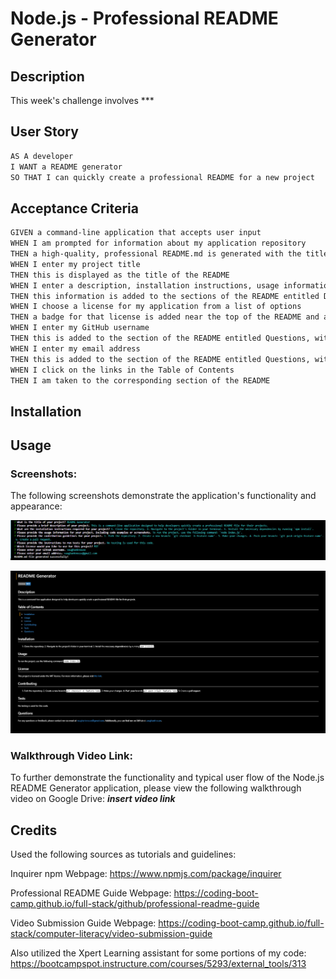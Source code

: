 # Node.js - Professional README Generator

## Description

This week's challenge involves ***


## User Story

```md
AS A developer
I WANT a README generator
SO THAT I can quickly create a professional README for a new project
```

## Acceptance Criteria

```md
GIVEN a command-line application that accepts user input
WHEN I am prompted for information about my application repository
THEN a high-quality, professional README.md is generated with the title of my project and sections entitled Description, Table of Contents, Installation, Usage, License, Contributing, Tests, and Questions
WHEN I enter my project title
THEN this is displayed as the title of the README
WHEN I enter a description, installation instructions, usage information, contribution guidelines, and test instructions
THEN this information is added to the sections of the README entitled Description, Installation, Usage, Contributing, and Tests
WHEN I choose a license for my application from a list of options
THEN a badge for that license is added near the top of the README and a notice is added to the section of the README entitled License that explains which license the application is covered under
WHEN I enter my GitHub username
THEN this is added to the section of the README entitled Questions, with a link to my GitHub profile
WHEN I enter my email address
THEN this is added to the section of the README entitled Questions, with instructions on how to reach me with additional questions
WHEN I click on the links in the Table of Contents
THEN I am taken to the corresponding section of the README
```

## Installation


## Usage

### Screenshots:
The following screenshots demonstrate the application's functionality and appearance:

![Shows screenshot of the prompts made to the user via the inquirer command line interface.](assets/images/user-input-screenshot.png)

![Shows screenshot of a portion of a sample README.md file generated via the application.](assets/images/README-generated-screenshot.png)

### Walkthrough Video Link: 
To further demonstrate the functionality and typical user flow of the Node.js README Generator application, please view the following walkthrough video on Google Drive: ***insert video link***


## Credits
Used the following sources as tutorials and guidelines:

Inquirer npm Webpage: https://www.npmjs.com/package/inquirer 

Professional README Guide Webpage: https://coding-boot-camp.github.io/full-stack/github/professional-readme-guide

Video Submission Guide Webpage: https://coding-boot-camp.github.io/full-stack/computer-literacy/video-submission-guide

Also utilized the Xpert Learning assistant for some portions of my code:
https://bootcampspot.instructure.com/courses/5293/external_tools/313